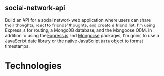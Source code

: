 ## social-network-api

Build an API for a social network web application where users can share their thoughts, react to friends’ thoughts, and create a friend list. I'm using Express.js for routing, a MongoDB database, and the Mongoose ODM. In addition to using the [Express.js](https://www.npmjs.com/package/express) and [Mongoose](https://www.npmjs.com/package/mongoose) packages, I'm going to use a JavaScript date library or the native JavaScript `Date` object to format timestamps.

# Technologies
